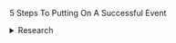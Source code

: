 5 Steps To Putting On A Successful Event
<details>
<summary>Research</summary>
  
<summary>  
  
<details>
  <summary>Define your goals and objectives</summary>
  
  * one
  * two
  
 </details>
 
 <details>
  <summary>Outline what your event will entail, and check it is feasible</summary>
  
  * aaa
  * bbb
  
 </details>
 
</summary> 

</details>

